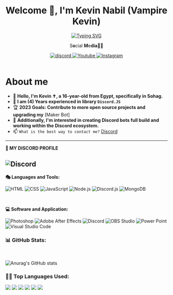 <h1 align="center">Welcome 👋, I'm Kevin Nabil (Vampire Kevin)</h1>

<div id="header" align="center">
 <a href="https://git.io/typing-svg"><img src="https://readme-typing-svg.herokuapp.com?font=Roboto+Code&weight=500&size=25&pause=1000&color=F70000&center=true&vCenter=true&random=false&width=435&height=60&lines=Welcome+To+GitHub+profile.;Discord+Bots+Developer;Front-End+Developer" alt="Typing SVG" /></a>
    <p> S<strong>o</strong>cial <strong>M</strong>e<strong>dia</strong>🧛🦇</p>
  <div id="badges">
<a href="https://discord.com/users/917579853446926356">
    <img src="https://img.shields.io/badge/discord-Red?style=for-the-badge&logo=discord&labelColor=black&color=%23ff0000" alt="discord"/>
  </a>
  <a href="https://www.youtube.com/@vampirekevin">
    <img src="https://img.shields.io/badge/youtube-Red?style=for-the-badge&logo=Youtube&logoColor=red&labelColor=black&color=%23ff0000" alt="Youtube"/>
  </a>
  <a href="https://www.instagram.com/kevinnabil0/">
    <img src="https://img.shields.io/badge/Instagram-%23E4405F?style=for-the-badge&logo=Instagram&logoColor=white&labelColor=black&color=ff0000" alt="Instagram"/>
  </a>
</div>
</div>
<br>

#  **About me**
- 👋 **Hello, I'm Kevin ✝️, a 16-year-old from Egypt, specifically in Sohag.**
- 🌱 **I am (4) Years experienced in library `Discord.JS`**
- 🏆 **2023 Goals: Contribute to more open source projects and upgrading my** [Maker Bot]
- 🤖 **Additionally, I'm interested in creating Discord bots full build and working within the Discord ecosystem.**
- 📫 `What is the best way to contact me?` [Discord](https://discord.com/users/917579853446926356)

---
<p><strong>🤞 MY DISCORD PROFILE</strong></p>

![Discord](https://discord.c99.nl/widget/theme-2/917579853446926356.png)
---
<p><strong>🎭 Languages and Tools:</strong></p>

<p>
      <img alt="HTML" src="https://img.shields.io/badge/HTML-E34F26.svg?logo=html5&logoColor=white">
      <img alt="CSS" src="https://img.shields.io/badge/CSS-1572B6.svg?logo=css3&logoColor=white">
      <img alt="JavaScript" src="https://img.shields.io/badge/JavaScript-F7DF1E.svg?logo=javascript&logoColor=black">
      <img alt="Node.js" src="https://img.shields.io/badge/Node.js-43853D.svg?logo=node.js&logoColor=white">
      <img alt="Discord.js" src="https://img.shields.io/badge/Discord.js-%237289d9?style=flat&logo=discord&logoColor=white">
      <img alt="MongoDB" src="https://img.shields.io/badge/MongoDB-%23589636?style=flat&logo=MONGODB&logoColor=white">
 
</p>

<br />

<p><strong>💻 Software and Application:</strong></p>
  <p>
      <img alt="Photoshop" src="https://img.shields.io/badge/-Photoshop-071D34?style=square&logo=Adobe-Photoshop&logoColor=54A7F8">
      <img alt="Adobe After Effects" src="https://img.shields.io/badge/Adobe%20After%20Effects-%239999FF?style=flat&logo=adobeaftereffects&logoColor=white">
      <img alt="Discord" src="https://img.shields.io/badge/-Discord-5865F2.svg?logo=discord&logoColor=white">
      <img alt="OBS Studio" src="https://img.shields.io/badge/-OBS-302E31?logo=obs-studio&logoColor=white">
      <img alt="Power Point" src="https://img.shields.io/badge/Power%20Point-red?style=flat&logo=microsoft-powerpoint&logoColor=white">
      <img alt="Visual Studio Code" src="https://img.shields.io/badge/Visual%20Studio%20Code-%230078d7?style=flat&logo=VisualStudioCode&logoColor=white">
</p>

### 📊 GitHub Stats:
<br>

![Anurag's GitHub stats](https://github-readme-stats.vercel.app/api?username=VampireKevin&show_icons=true&theme=transparent)
<br>

### 👨‍💻 Top Languages Used:
![](https://github-readme-stats.vercel.app/api/top-langs/?username=VampireKevin&size_weight=0.5&count_weight=0.5) 
![](http://github-profile-summary-cards.vercel.app/api/cards/profile-details?username=VampireKevin&theme=city_lights) 
![](https://github-profile-summary-cards.vercel.app/api/cards/repos-per-language?username=VampireKevin&theme=city_lights)
![](https://github-profile-summary-cards.vercel.app/api/cards/most-commit-language?username=VampireKevin&theme=city_lights)
![](http://github-profile-summary-cards.vercel.app/api/cards/stats?username=VampireKevin&theme=city_lights)
![](http://github-profile-summary-cards.vercel.app/api/cards/productive-time?username=VampireKevin&theme=city_lights&utcOffset=8)
